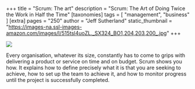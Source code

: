 +++
title = "Scrum: The art"
description = "Scrum: The Art of Doing Twice the Work in Half the Time"
[taxonomies]
tags = [ "management", "business" ]
[extra]
pages = "250"
author = "Jeff Sutherland"
static_thumbnail = "https://images-na.ssl-images-amazon.com/images/I/515tsl4uoZL._SX324_BO1,204,203,200_.jpg"
+++

<a target="_blank"  href="https://www.amazon.de/gp/product/1847941109/ref=as_li_tl?ie=UTF8&camp=1638&creative=6742&creativeASIN=1847941109&linkCode=as2&tag=chemaclass-21&linkId=24b8920d79e20e7d394b23abdf8ed43d">
    <img border="0" src="https://images-na.ssl-images-amazon.com/images/I/515tsl4uoZL._SX324_BO1,204,203,200_.jpg" >
</a>

<!-- more -->


Every organisation, whatever its size, constantly has to come to grips with delivering a product or service on time and
on budget. Scrum shows you how. It explains how to define precisely what it is that you are seeking to achieve, how to
set up the team to achieve it, and how to monitor progress until the project is successfully completed.